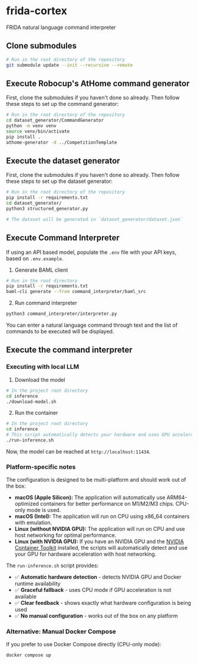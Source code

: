 # frida-cortex

FRIDA natural language command interpreter

## Clone submodules

```bash
# Run in the root directory of the repository
git submodule update --init --recursive --remote
```

## Execute Robocup's AtHome command generator

First, clone the submodules if you haven't done so already. Then follow these steps to set up the command generator:

```bash
# Run in the root directory of the repository
cd dataset_generator/CommandGenerator
python -m venv venv
source venv/bin/activate
pip install .
athome-generator -d ../CompetitionTemplate
```

## Execute the dataset generator

First, clone the submodules if you haven't done so already. Then follow these steps to set up the dataset generator:

```bash
# Run in the root directory of the repository
pip install -r requirements.txt
cd dataset_generator/
python3 structured_generator.py

# The dataset will be generated in `dataset_generator/dataset.json`
```

## Execute Command Interpreter

If using an API based model, populate the `.env` file with your API keys, based on `.env.example`.

1. Generate BAML client

```bash
# Run in the root directory
pip install -r requirements.txt
baml-cli generate --from command_interpreter/baml_src
```

2. Run command interpreter

```bash
python3 command_interpreter/interpreter.py
```

You can enter a natural language command through text and the list of commands to be executed will be displayed.

## Execute the command interpreter

### Executing with local LLM

1. Download the model

```bash
# In the project root directory
cd inference
./download-model.sh
```

2. Run the container

```bash
# In the project root directory
cd inference
# This script automatically detects your hardware and uses GPU acceleration if available
./run-inference.sh
```

Now, the model can be reached at `http://localhost:11434`.

### Platform-specific notes

The configuration is designed to be multi-platform and should work out of the box:

- **macOS (Apple Silicon):** The application will automatically use ARM64-optimized containers for better performance on M1/M2/M3 chips. CPU-only mode is used.
- **macOS (Intel):** The application will run on CPU using x86_64 containers with emulation.
- **Linux (without NVIDIA GPU):** The application will run on CPU and use host networking for optimal performance.
- **Linux (with NVIDIA GPU):** If you have an NVIDIA GPU and the [NVIDIA Container Toolkit](https://docs.nvidia.com/datacenter/cloud-native/container-toolkit/latest/install-guide.html) installed, the scripts will automatically detect and use your GPU for hardware acceleration with host networking.

The `run-inference.sh` script provides:
- ✅ **Automatic hardware detection** - detects NVIDIA GPU and Docker runtime availability
- ✅ **Graceful fallback** - uses CPU mode if GPU acceleration is not available
- ✅ **Clear feedback** - shows exactly what hardware configuration is being used
- ✅ **No manual configuration** - works out of the box on any platform

### Alternative: Manual Docker Compose

If you prefer to use Docker Compose directly (CPU-only mode):

```bash
docker compose up
```
